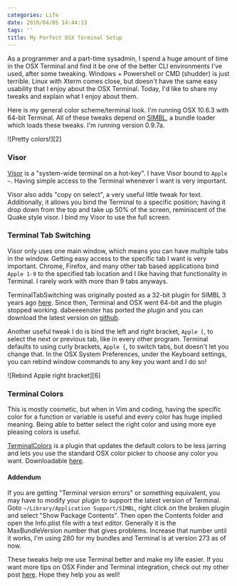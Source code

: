```yaml
---
categories: Life
date: 2010/04/05 14:44:13
tags: ''
title: My Perfect OSX Terminal Setup
---
```


As a programmer and a part-time sysadmin, I spend a huge amount of time in the
OSX Terminal and find it be one of the better CLI environments I've used, after
some tweaking. Windows + Powershell or CMD (shudder) is just terrible. Linux
with Xterm comes close, but doesn't have the same easy usability that I enjoy
about the OSX Terminal. Today, I'd like to share my tweaks and explain what
I enjoy about them.

Here is my general color scheme/terminal look. I'm running OSX 10.6.3 with
64-bit Terminal. All of these tweaks depend on
[SIMBL][1], a bundle loader which
loads these tweaks. I'm running version 0.9.7a.

<span class="aligncenter">
![Pretty colors!][2]
</span>

### Visor

[Visor][3] is a "system-wide terminal on a hot-key". I have Visor bound to
`Apple ~`. Having simple access to the Terminal whenever I want is very
important.

Visor also adds "copy on select", a very useful little tweak for text.
Additionally, it allows you bind the Terminal to a specific position; having it
drop down from the top and take up 50% of the screen, reminiscent of the Quake
style visor. I bind my Visor to use the full screen.

### Terminal Tab Switching

Visor only uses one main window, which means you can have multiple tabs in the
window. Getting easy access to the specific tab I want is very important.
Chrome, Firefox, and many other tab based applications bind `Apple 1-9` to the
specified tab location and I like having that functionality in Terminal.
I rarely work with more than 9 tabs anyways.

TerminalTabSwitching was originally posted as a 32-bit plugin for SIMBL 3 years
ago [here][4]. Since then, Terminal and OSX went 64-bit and the plugin stopped
working. dabeeeenster has ported the plugin and you can download the latest
version on [github][5].

Another useful tweak I do is bind the left and right bracket, `Apple [`, to
select the next or previous tab, like in every other program. Terminal defaults
to using curly brackets, `Apple {`, to switch tabs, but doesn't let you change
that. In the OSX System Preferences, under the Keyboard settings, you can rebind
window commands to any key you want and I do so!

<span class="aligncenter">
![Rebind Apple right bracket][6]
</span>

### Terminal Colors

This is mostly cosmetic, but when in Vim and coding, having the specific color
for a function or variable is useful and every color has huge implied meaning.
Being able to better select the right color and using more eye pleasing colors
is useful.

[TerminalColors][7] is a plugin that updates the default colors to be less
jarring and lets you use the standard OSX color picker to choose any color you
want. Downloadable [here][8].

#### Addendum

If you are getting "Terminal version errors" or something equivalent, you may
have to modify your plugin to support the latest version of Terminal. Goto
`~/Library/Application Support/SIMBL`, right click on the broken plugin and
select "Show Package Contents". Then open the Contents folder and open the
Info.plist file with a text editor. Generally it is the MaxBundleVersion number
that gives problems. Increase that number until it works, I'm using 280 for my
bundles and Terminal is at version 273 as of now.

These tweaks help me use Terminal better and make my life easier. If you want
more tips on OSX Finder and Terminal integration, check out my other post
[here][9]. Hope they help you as well!

[1]: http://www.culater.net/software/SIMBL/SIMBL.php
[2]: /pic/terminal1.png "terminal colorscheme"
[3]: http://visor.binaryage.com/
[4]: http://ciaranwal.sh/2007/12/10/tab-switching-in-terminal
[5]: http://github.com/dabeeeenster/TerminalTabSwitching
[6]: /pic/terminal2.png "Rebind Apple ]"
[7]: http://blog.fallingsnow.net/2009/08/28/fixing-colors-in-terminal-app-on-10-6/
[8]: http://cloud.github.com/downloads/evanphx/terminalcolours/TerminalColours-SL.tar.gz
[9]: /2009/01/31/osx-terminal-and-finder-integration/

